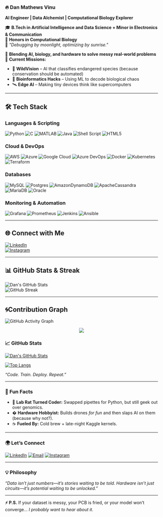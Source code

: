 ### **🔥 Dan Mathews Vinu**  
**AI Engineer | Data Alchemist | Computational Biology Explorer**  

🎓 **B.Tech in Artificial Intelligence and Data Science + Minor in Electronics & Communication**  
🏅 **Honors in Computational Biology**  
🌙 *"Debugging by moonlight, optimizing by sunrise."*  

🔬 **Blending AI, biology, and hardware to solve messy real-world problems**  
🚀 **Current Missions:**  
- 🤖 **WildVision** – AI that classifies endangered species (because conservation should be automated)  
- 🧬 **Bioinformatics Hacks** – Using ML to decode biological chaos  
- 🛰️ **Edge AI** – Making tiny devices think like supercomputers  

---
## 🛠 Tech Stack  

### **Languages & Scripting**
![Python](https://img.shields.io/badge/python-3670A0?style=for-the-badge&logo=python&logoColor=ffdd54)
![C](https://img.shields.io/badge/C-00599C?style=for-the-badge&logo=c&logoColor=white)
![MATLAB](https://img.shields.io/badge/MATLAB-0076A8?style=for-the-badge&logo=mathworks&logoColor=white)
![Java](https://img.shields.io/badge/Java-007396?style=for-the-badge&logo=java&logoColor=white)
![Shell Script](https://img.shields.io/badge/shell_script-%23121011.svg?style=for-the-badge&logo=gnu-bash&logoColor=white)
![HTML5](https://img.shields.io/badge/html5-%23E34F26.svg?style=for-the-badge&logo=html5&logoColor=white)

### **Cloud & DevOps**
![AWS](https://img.shields.io/badge/AWS-%23FF9900.svg?style=for-the-badge&logo=amazon-aws&logoColor=white)
![Azure](https://img.shields.io/badge/azure-%230072C6.svg?style=for-the-badge&logo=microsoftazure&logoColor=white)
![Google Cloud](https://img.shields.io/badge/GoogleCloud-%234285F4.svg?style=for-the-badge&logo=google-cloud&logoColor=white)
![Azure DevOps](https://img.shields.io/badge/azuredevops-0078D7.svg?style=for-the-badge&logo=azuredevops&logoColor=white)
![Docker](https://img.shields.io/badge/docker-%230db7ed.svg?style=for-the-badge&logo=docker&logoColor=white)
![Kubernetes](https://img.shields.io/badge/kubernetes-%23326ce5.svg?style=for-the-badge&logo=kubernetes&logoColor=white)
![Terraform](https://img.shields.io/badge/terraform-%235835CC.svg?style=for-the-badge&logo=terraform&logoColor=white)

### **Databases**
![MySQL](https://img.shields.io/badge/mysql-%2300000f.svg?style=for-the-badge&logo=mysql&logoColor=white)
![Postgres](https://img.shields.io/badge/postgres-%23316192.svg?style=for-the-badge&logo=postgresql&logoColor=white)
![AmazonDynamoDB](https://img.shields.io/badge/Amazon%20DynamoDB-4053D6?style=for-the-badge&logo=Amazon%20DynamoDB&logoColor=white)
![ApacheCassandra](https://img.shields.io/badge/cassandra-%231287B1.svg?style=for-the-badge&logo=apache-cassandra&logoColor=white)
![MariaDB](https://img.shields.io/badge/MariaDB-003545?style=for-the-badge&logo=mariadb&logoColor=white)
![Oracle](https://img.shields.io/badge/Oracle-F80000?style=for-the-badge&logo=oracle&logoColor=white)

### **Monitoring & Automation**
![Grafana](https://img.shields.io/badge/grafana-%23F46800.svg?style=for-the-badge&logo=grafana&logoColor=white)
![Prometheus](https://img.shields.io/badge/Prometheus-E6522C?style=for-the-badge&logo=Prometheus&logoColor=white)
![Jenkins](https://img.shields.io/badge/jenkins-%232C5263.svg?style=for-the-badge&logo=jenkins&logoColor=white)
![Ansible](https://img.shields.io/badge/ansible-%231A1918.svg?style=for-the-badge&logo=ansible&logoColor=white)

---

## 🌐 Connect with Me  
[![LinkedIn](https://img.shields.io/badge/LinkedIn-Dan%20Mathews%20Vinu-0A66C2?style=for-the-badge&logo=linkedin&logoColor=white)](https://www.linkedin.com/in/danmathewsvinu/)  
[![Instagram](https://img.shields.io/badge/Instagram-dan.mathews_-E4405F?style=for-the-badge&logo=instagram&logoColor=white)](https://www.instagram.com/dan.mathews_/)

---

## 📊 GitHub Stats & Streak  
![Dan's GitHub Stats](https://github-readme-stats.vercel.app/api?username=danmathews575&show_icons=true&theme=radical)  
![GitHub Streak](https://streak-stats.demolab.com?user=danmathews575&theme=radical&hide_border=false)  

---

## 🌀Contribution Graph  
![GitHub Activity Graph](https://github-readme-activity-graph.vercel.app/graph?username=danmathews575&bg_color=000000&color=00ffcc&line=00ffcc&point=ffffff&area=true&hide_border=true)


<p align="center"> 
  <img src="https://profile-counter.glitch.me/danmathews575/count.svg" />
</p>

### **📈 GitHub Stats**  

[![Dan's GitHub Stats](https://github-readme-stats.vercel.app/api?username=danmathews575&count_private=true&show_icons=true&theme=radical&hide_border=true&include_all_commits=true)](https://github.com/danmathews575)  

[![Top Langs](https://github-readme-stats.vercel.app/api/top-langs/?username=danmathews575&layout=compact&theme=radical&hide_border=true)](https://github.com/danmathews575)  

*“Code. Train. Deploy. Repeat.”*  

---

### **🎯 Fun Facts**  

- 🧪 **Lab Rat Turned Coder:** Swapped pipettes for Python, but still geek out over genomics.  
- � **Hardware Hobbyist:** Builds drones *for fun* and then slaps AI on them (because why not?).  
- ☕ **Fueled By:** Cold brew + late-night Kaggle kernels.  

---

### **🌍 Let’s Connect**  

[![LinkedIn](https://img.shields.io/badge/LinkedIn-Let's%20Network-0A66C2?style=for-the-badge&logo=linkedin)](https://www.linkedin.com/in/danmathewsvinu/)
[![Email](https://img.shields.io/badge/Email-danmathews575@gmail.com-EA4335?style=for-the-badge&logo=gmail)](mailto:dan.mathews575@gmail.com)
[![Instagram](https://img.shields.io/badge/Instagram-@dan.mathews_-E4405F?style=for-the-badge&logo=instagram)](https://www.instagram.com/dan.mathews_/)  

---

### **💡 Philosophy**  

*“Data isn’t just numbers—it’s stories waiting to be told. Hardware isn’t just circuits—it’s potential waiting to be unlocked.”*  

---  

**⚡ P.S.** If your dataset is messy, your PCB is fried, or your model won’t converge… *I probably want to hear about it.*  
